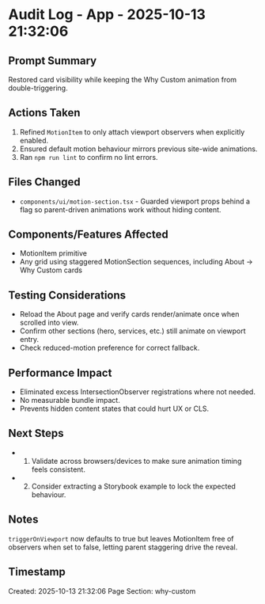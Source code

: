 # Audit Log - App - 2025-10-13 21:32:06

## Prompt Summary

Restored card visibility while keeping the Why Custom animation from double-triggering.

## Actions Taken

1. Refined `MotionItem` to only attach viewport observers when explicitly enabled.
2. Ensured default motion behaviour mirrors previous site-wide animations.
3. Ran `npm run lint` to confirm no lint errors.

## Files Changed

- `components/ui/motion-section.tsx` - Guarded viewport props behind a flag so parent-driven animations work without hiding content.

## Components/Features Affected

- MotionItem primitive
- Any grid using staggered MotionSection sequences, including About → Why Custom cards

## Testing Considerations

- Reload the About page and verify cards render/animate once when scrolled into view.
- Confirm other sections (hero, services, etc.) still animate on viewport entry.
- Check reduced-motion preference for correct fallback.

## Performance Impact

- Eliminated excess IntersectionObserver registrations where not needed.
- No measurable bundle impact.
- Prevents hidden content states that could hurt UX or CLS.

## Next Steps

- 1. Validate across browsers/devices to make sure animation timing feels consistent.
- 2. Consider extracting a Storybook example to lock the expected behaviour.

## Notes

`triggerOnViewport` now defaults to true but leaves MotionItem free of observers when set to false, letting parent staggering drive the reveal.

## Timestamp

Created: 2025-10-13 21:32:06
Page Section: why-custom
